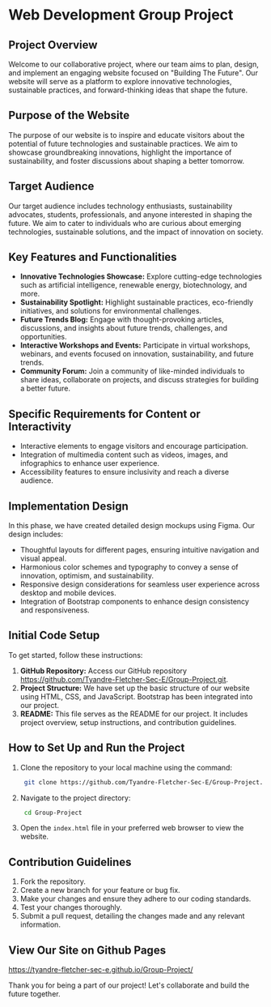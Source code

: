 # Web Development Group Project

## Project Overview

Welcome to our collaborative project, where our team aims to plan, design, and implement an engaging website focused on "Building The Future". Our website will serve as a platform to explore innovative technologies, sustainable practices, and forward-thinking ideas that shape the future.

## Purpose of the Website

The purpose of our website is to inspire and educate visitors about the potential of future technologies and sustainable practices. We aim to showcase groundbreaking innovations, highlight the importance of sustainability, and foster discussions about shaping a better tomorrow.

## Target Audience

Our target audience includes technology enthusiasts, sustainability advocates, students, professionals, and anyone interested in shaping the future. We aim to cater to individuals who are curious about emerging technologies, sustainable solutions, and the impact of innovation on society.

## Key Features and Functionalities

- **Innovative Technologies Showcase:** Explore cutting-edge technologies such as artificial intelligence, renewable energy, biotechnology, and more.
- **Sustainability Spotlight:** Highlight sustainable practices, eco-friendly initiatives, and solutions for environmental challenges.
- **Future Trends Blog:** Engage with thought-provoking articles, discussions, and insights about future trends, challenges, and opportunities.
- **Interactive Workshops and Events:** Participate in virtual workshops, webinars, and events focused on innovation, sustainability, and future trends.
- **Community Forum:** Join a community of like-minded individuals to share ideas, collaborate on projects, and discuss strategies for building a better future.

## Specific Requirements for Content or Interactivity

- Interactive elements to engage visitors and encourage participation.
- Integration of multimedia content such as videos, images, and infographics to enhance user experience.
- Accessibility features to ensure inclusivity and reach a diverse audience.

## Implementation Design

In this phase, we have created detailed design mockups using Figma. Our design includes:
- Thoughtful layouts for different pages, ensuring intuitive navigation and visual appeal.
- Harmonious color schemes and typography to convey a sense of innovation, optimism, and sustainability.
- Responsive design considerations for seamless user experience across desktop and mobile devices.
- Integration of Bootstrap components to enhance design consistency and responsiveness.

## Initial Code Setup

To get started, follow these instructions:

1. **GitHub Repository:** Access our GitHub repository https://github.com/Tyandre-Fletcher-Sec-E/Group-Project.git.
2. **Project Structure:** We have set up the basic structure of our website using HTML, CSS, and JavaScript. Bootstrap has been integrated into our project.
3. **README:** This file serves as the README for our project. It includes project overview, setup instructions, and contribution guidelines.

## How to Set Up and Run the Project

1. Clone the repository to your local machine using the command:
   ```bash
    git clone https://github.com/Tyandre-Fletcher-Sec-E/Group-Project.git
    ```

2. Navigate to the project directory:
   ```bash
    cd Group-Project
    ```

3. Open the `index.html` file in your preferred web browser to view the website.

## Contribution Guidelines

1. Fork the repository.
2. Create a new branch for your feature or bug fix.
3. Make your changes and ensure they adhere to our coding standards.
4. Test your changes thoroughly.
5. Submit a pull request, detailing the changes made and any relevant information.

## View Our Site on Github Pages
https://tyandre-fletcher-sec-e.github.io/Group-Project/

Thank you for being a part of our project! Let's collaborate and build the future together.
